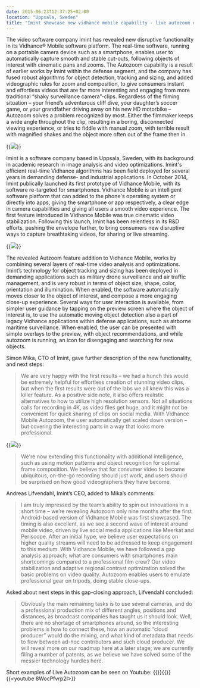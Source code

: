 ```yaml
---
date: 2015-06-23T12:37:25+02:00
location: "Uppsala, Sweden"
title: "Imint showcase new vidhance mobile capability - live autozoom enables consumers to capture powerful videos"
---
```

The video software company Imint has revealed new disruptive functionality in its Vidhance® Mobile software platform. The real-time software, running on a portable camera device such as a smartphone, enables user to automatically capture smooth and stable cut-outs, following objects of interest with cinematic pans and zooms. The Autozoom capability is a result of earlier works by Imint within the defense segment, and the company has fused robust algorithms for object detection, tracking and sizing, and added videographic rules for zoom and composition, to give consumers instant and effortless videos that are far more interesting and engaging from more traditional “shaky surveillance camera”-clips.<!--more--> Regardless of the filming situation – your friend’s adventurous cliff dive, your daughter’s soccer game, or your grandfather driving away on his new HD motorbike – Autozoom solves a problem recognized by most. Either the filmmaker keeps a wide angle throughout the clip, resulting in a boring, disconnected viewing experience, or tries to fiddle with manual zoom, with terrible result with magnified shakes and the object more often out of the frame then in.

{{<img src="/newspost/Imint-Showcase-New-Vidhance-Mobile-Capability/ropeway_snapshot.png" caption="Original video to the left, and with Vidhance Mobile Live Autozoom to the right. The functionality change the whole video experience, and creates dynamic clips that engage the viewer." class="floatright">}}

Imint is a software company based in Uppsala, Sweden, with its background in academic research in image analysis and video optimizations. Imint's efficient real-time Vidhance algorithms has been field deployed for several years in demanding defense- and industrial applications. In October 2014, Imint publically launched its first prototype of Vidhance Mobile, with its software re-targeted for smartphones. Vidhance Mobile is an intelligent software platform that can added to the phone's operating system or directly into apps, giving the smartphone or app respectively, a clear edge in camera capabilities and giving all users a smooth video experience. The first feature introduced in Vidhance Mobile was true cinematic video stabilization. Following this launch, Imint has been relentless in its R&D efforts, pushing the envelope further, to bring consumers new disruptive ways to capture breathtaking videos, for sharing or live streaming.

{{<img src="/newspost/Imint-Showcase-New-Vidhance-Mobile-Capability/uxstart.png" caption="Example of Ux; using also the motion-in-motion detector in Vidhance, the user can automatically be presented with suggestions on interesting objects, end quickly enable Live Autozoom." class="floatright">}}

The revealed Autzoom feature addition to Vidhance Mobile, works by combining several layers of real-time video analysis and optimizations. Imint’s technology for object tracking and sizing has been deployed in demanding applications such as military drone surveillance and air traffic management, and is very robust in terms of object size, shape, color, orientation and illumination. When enabled, the software automatically moves closer to the object of interest, and compose a more engaging close-up experience. Several ways for user interaction is available, from simpler user guidance by tapping on the preview screen where the object of interest is, to use the automatic moving object detection also a part of legacy Vidhance applications within defense applications, such as airborne maritime surveillance. When enabled, the user can be presented with simple overlays to the preview, with object recommendations, and while autozoom is running, an icon for disengaging and searching for new objects.

Simon Mika, CTO of Imint, gave further description of the new functionality, and next steps:

>We are very happy with the first results – we had a hunch this would be extremely helpful for effortless creation of stunning video clips, but when the first results were out of the labs we all knew this was a killer feature. As a positive side note, it also offers realistic alternatives to how to utilize high resolution sensors. Not all situations calls for recording in 4K, as video files get huge, and it might not be convenient for quick sharing of clips on social media. With Vidhance Mobile Autozoom, the user automatically get scaled down version – but covering the interesting parts in a way that looks more professional.

{{<img src="/newspost/Imint-Showcase-New-Vidhance-Mobile-Capability/composing.png" caption="Vidhance Mobile Live Autozoom is being further improved, to increase automatic optimal frame composition, using motion patterns (such as direction) and object recognition." class="floatright">}}

>We're now extending this functionality with additional intelligence, such as using motion patterns and object recognition for optimal frame composition. We believe that for consumer video to become ubiquitous, on-the-go recording should just work, and users should be surprised on how good videographers they have become.

Andreas Lifvendahl, Imint’s CEO, added to Mika’s comments:

>I am truly impressed by the team’s ability to spin out innovations in a short time – we’re revealing Autozoom only nine months after the first Android-based version of Vidhance Mobile was first showcased. The timing is also excellent, as we see a second wave of interest around mobile video, driven by live social media applications like Meerkat and Periscope. After an initial hype, we believe user expectations on higher quality streams will need to be addressed to keep engagement to this medium. With Vidhance Mobile, we have followed a gap analysis approach; what are consumers with smartphones main shortcomings compared to a professional film crew? Our video stabilization and adaptive regional contrast optimization solved the basic problems on video quality. Autozoom enables users to emulate professional gear on tripods, doing stable close-ups.

Asked about next steps in this gap-closing approach, Lifvendahl concluded:

>Obviously the main remaining tasks is to use several cameras, and do a professional production mix of different angles, positions and distances, as broadcast companies has taught us it should look. Well, there are no shortage of smartphones around, so the interesting problems is how to connect these, how an automatic “cloud producer” would do the mixing, and what kind of metadata that needs to flow between ad-hoc contributors and such cloud producer. We will reveal more on our roadmap here at a later stage; we are currently filing a number of patents, as we believe we have solved some of the messier technology hurdles here.

Short examples of Live Autozoom can be seen on Youtube:
{{<youtube qIletnpr8xk>}}{{<youtube BA3UTWaXWds>}}{{<youtube 8WocPfvrp2I>}}
